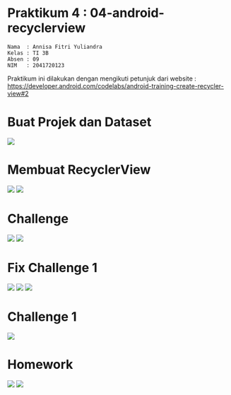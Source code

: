 # Praktikum 4 : 04-android-recyclerview
    Nama  : Annisa Fitri Yuliandra
    Kelas : TI 3B
    Absen : 09
    NIM   : 2041720123
  Praktikum ini dilakukan dengan mengikuti petunjuk dari website : https://developer.android.com/codelabs/android-training-create-recycler-view#2
# Buat Projek dan Dataset
![](images/2.jpeg)

# Membuat RecyclerView
![](images/t231.jpeg)
![](images/t232.jpeg)

# Challenge
![](images/c1.jpeg)
![](images/c2.jpeg)

# Fix Challenge 1
![](images/cf1.jpeg)
![](images/cf2.jpeg)
![](images/cf3.jpeg)

# Challenge 1
![](images/ch2.jpeg)

# Homework
![](images/hm1.jpeg)
![](images/hm2.jpeg)